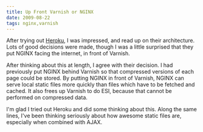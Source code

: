 ```yaml
---
title: Up Front Varnish or NGINX 
date: 2009-08-22
tags: nginx,varnish
---
```

After trying out <a href="http://www.docunext.com/2009/08/heroku/">Heroku</a>, I was impressed, and read up on their architecture. Lots of good decisions were made, though I was a little surprised that they put NGINX facing the internet, in front of Varnish.

After thinking about this at length, I agree with their decision. I had previously put NGINX behind Varnish so that compressed versions of each page could be stored. By putting NGINX in front of Varnish, NGINX can serve local static files more quickly than files which have to be fetched and cached. It also frees up Varnish to do ESI, because that cannot be performed on compressed data.

I'm glad I tried out Heroku and did some thinking about this. Along the same lines, I've been thinking seriously about how awesome static files are, especially when combined with AJAX.

